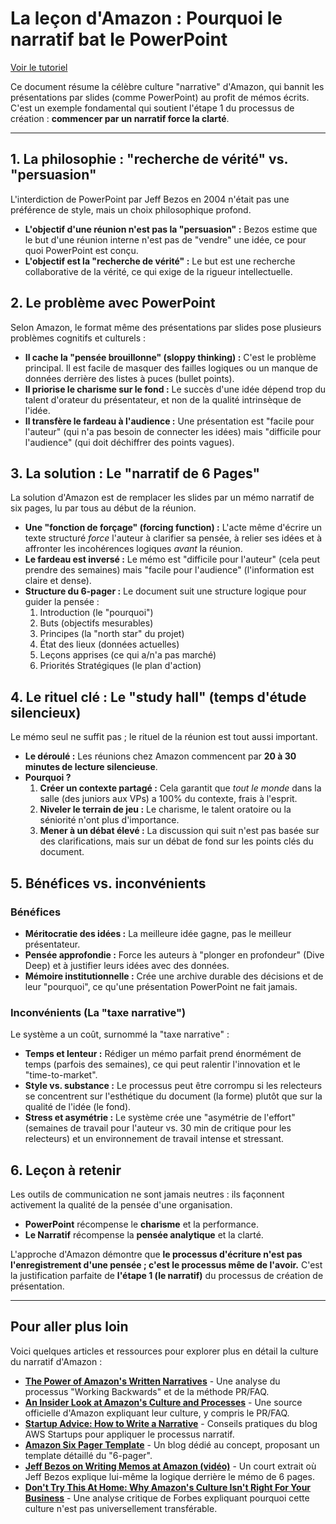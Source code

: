 # La leçon d'Amazon : Pourquoi le narratif bat le PowerPoint

[Voir le tutoriel](https://www.youtube.com/watch?v=n517ZEpRN4s&list=PLAO2ui_9t-UQiTCLs2yiQO2m9_oq-ItWQ&index=10)

Ce document résume la célèbre culture "narrative" d'Amazon, qui bannit les présentations par slides (comme PowerPoint) au profit de mémos écrits. C'est un exemple fondamental qui soutient l'étape 1 du processus de création : **commencer par un narratif force la clarté**.

---

## 1. La philosophie : "recherche de vérité" vs. "persuasion"

L'interdiction de PowerPoint par Jeff Bezos en 2004 n'était pas une préférence de style, mais un choix philosophique profond.

* **L'objectif d'une réunion n'est pas la "persuasion" :** Bezos estime que le but d'une réunion interne n'est pas de "vendre" une idée, ce pour quoi PowerPoint est conçu.
* **L'objectif est la "recherche de vérité" :** Le but est une recherche collaborative de la vérité, ce qui exige de la rigueur intellectuelle.

## 2. Le problème avec PowerPoint

Selon Amazon, le format même des présentations par slides pose plusieurs problèmes cognitifs et culturels :

* **Il cache la "pensée brouillonne" (sloppy thinking) :** C'est le problème principal. Il est facile de masquer des failles logiques ou un manque de données derrière des listes à puces (bullet points).
* **Il priorise le charisme sur le fond :** Le succès d'une idée dépend trop du talent d'orateur du présentateur, et non de la qualité intrinsèque de l'idée.
* **Il transfère le fardeau à l'audience :** Une présentation est "facile pour l'auteur" (qui n'a pas besoin de connecter les idées) mais "difficile pour l'audience" (qui doit déchiffrer des points vagues).

## 3. La solution : Le "narratif de 6 Pages"

La solution d'Amazon est de remplacer les slides par un mémo narratif de six pages, lu par tous au début de la réunion.

* **Une "fonction de forçage" (forcing function) :** L'acte même d'écrire un texte structuré *force* l'auteur à clarifier sa pensée, à relier ses idées et à affronter les incohérences logiques *avant* la réunion.
* **Le fardeau est inversé :** Le mémo est "difficile pour l'auteur" (cela peut prendre des semaines) mais "facile pour l'audience" (l'information est claire et dense).
* **Structure du 6-pager :** Le document suit une structure logique pour guider la pensée :
    1.  Introduction (le "pourquoi")
    2.  Buts (objectifs mesurables)
    3.  Principes (la "north star" du projet)
    4.  État des lieux (données actuelles)
    5.  Leçons apprises (ce qui a/n'a pas marché)
    6.  Priorités Stratégiques (le plan d'action)

## 4. Le rituel clé : Le "study hall" (temps d'étude silencieux)

Le mémo seul ne suffit pas ; le rituel de la réunion est tout aussi important.

* **Le déroulé :** Les réunions chez Amazon commencent par **20 à 30 minutes de lecture silencieuse**.
* **Pourquoi ?**
    1.  **Créer un contexte partagé :** Cela garantit que *tout le monde* dans la salle (des juniors aux VPs) a 100% du contexte, frais à l'esprit.
    2.  **Niveler le terrain de jeu :** Le charisme, le talent oratoire ou la séniorité n'ont plus d'importance.
    3.  **Mener à un débat élevé :** La discussion qui suit n'est pas basée sur des clarifications, mais sur un débat de fond sur les points clés du document.

## 5. Bénéfices vs. inconvénients

### Bénéfices

* **Méritocratie des idées :** La meilleure idée gagne, pas le meilleur présentateur.
* **Pensée approfondie :** Force les auteurs à "plonger en profondeur" (Dive Deep) et à justifier leurs idées avec des données.
* **Mémoire institutionnelle :** Crée une archive durable des décisions et de leur "pourquoi", ce qu'une présentation PowerPoint ne fait jamais.

### Inconvénients (La "taxe narrative")

Le système a un coût, surnommé la "taxe narrative" :

* **Temps et lenteur :** Rédiger un mémo parfait prend énormément de temps (parfois des semaines), ce qui peut ralentir l'innovation et le "time-to-market".
* **Style vs. substance :** Le processus peut être corrompu si les relecteurs se concentrent sur l'esthétique du document (la forme) plutôt que sur la qualité de l'idée (le fond).
* **Stress et asymétrie :** Le système crée une "asymétrie de l'effort" (semaines de travail pour l'auteur vs. 30 min de critique pour les relecteurs) et un environnement de travail intense et stressant.

## 6. Leçon à retenir

Les outils de communication ne sont jamais neutres : ils façonnent activement la qualité de la pensée d'une organisation.

* **PowerPoint** récompense le **charisme** et la performance.
* **Le Narratif** récompense la **pensée analytique** et la clarté.

L'approche d'Amazon démontre que **le processus d'écriture n'est pas l'enregistrement d'une pensée ; c'est le processus même de l'avoir.** C'est la justification parfaite de **l'étape 1 (le narratif)** du processus de création de présentation.

---

## Pour aller plus loin

Voici quelques articles et ressources pour explorer plus en détail la culture du narratif d'Amazon :

* **[The Power of Amazon's Written Narratives](https://www.sachinrekhi.com/colin-bryar-working-backwards)** - Une analyse du processus "Working Backwards" et de la méthode PR/FAQ.
* **[An Insider Look at Amazon's Culture and Processes](https://www.aboutamazon.com/news/workplace/an-insider-look-at-amazons-culture-and-processes)** - Une source officielle d'Amazon expliquant leur culture, y compris le PR/FAQ.
* **[Startup Advice: How to Write a Narrative](https://aws.amazon.com/blogs/startups/startup-advice-how-to-write-a-narrative)** - Conseils pratiques du blog AWS Startups pour appliquer le processus narratif.
* **[Amazon Six Pager Template](https://www.sixpagermemo.com/blog/amazon-six-pager-template)** - Un blog dédié au concept, proposant un template détaillé du "6-pager".
* **[Jeff Bezos on Writing Memos at Amazon (vidéo)](https://www.youtube.com/watch?v=NE8DX8_Xg4E)** - Un court extrait où Jeff Bezos explique lui-même la logique derrière le mémo de 6 pages.
* **[Don't Try This At Home: Why Amazon's Culture Isn't Right For Your Business](https://www.forbes.com/sites/chrismyers/2015/08/16/dont-try-this-at-home-why-amazons-culture-isnt-right-for-your-business/)** - Une analyse critique de Forbes expliquant pourquoi cette culture n'est pas universellement transférable.